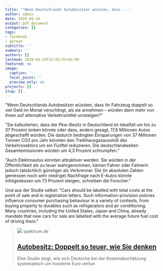 ```yaml
---
title: '"Wenn Deutschlands Autobesitzer wüssten, dass ...'
author: admin
date: 2020-04-24
output: pdf_document
categories: []
tags:
- facebook
- german
subtitle: ''
summary: ''
authors: []
lastmod: 2020-04-24T15:55:53+02:00
featured: no
image:
  caption: ''
  focal_point: ''
  preview_only: no
projects: []
slug: []
---
```

"Wenn Deutschlands Autobesitzer wüssten, dass ihr Fahrzeug doppelt so viel Geld im Monat verschlingt, als sie annehmen – würden dann mehr von ihnen auf alternative Verkehrsmittel umsteigen?"

"Sie kalkulierten, dass der Pkw-Besitz in Deutschland im Idealfall um bis zu 37 Prozent sinken könnte oder dass, anders gesagt, 17,6 Millionen Autos abgeschafft würden. Die dadurch bedingten Einsparungen von 37 Millionen Tonnen CO2 pro Jahr könnten den Treibhausgasausstoß des Verkehrssektors um ein Fünftel reduzieren. Die deutschlandweiten Gesamtemissionen würden um 4,3 Prozent schrumpfen."

"Auch Elektroautos könnten attraktiver werden. Sie würden in der Öffentlichkeit als zu teuer wahrgenommen, kämen Fahrer oder Fahrerin jedoch tatsächlich günstiger als Verbrenner. Die (in absoluten Zahlen gemessen noch sehr niedrige) Nachfrage nach E-Autos könnte infolgedessen um 73 Prozent steigen, schreiben die Forscher."

Und aus der Studie selbst:
"Cars should be labelled with total costs at the point of sale and in registration letters. Such information-provision policies influence consumer purchasing behaviour in a variety of contexts, from buying property to durables such as refrigerators and air conditioning. Many countries, including the United States, Japan and China, already mandate that new cars for sale are labelled with the average future fuel cost of driving them."
> [![](https://static.spektrum.de/fm/912/iStock-155386885.jpg?f=1920x1080)](https://www.spektrum.de/news/doppelt-so-teuer-wie-sie-denken/1726254)
> spektrum.de
> ## [Autobesitz: Doppelt so teuer, wie Sie denken](https://www.spektrum.de/news/doppelt-so-teuer-wie-sie-denken/1726254)
>
>Eine Studie zeigt, wie sich Deutsche bei der Kostenabschätzung systematisch um hunderte Euro vertun  

